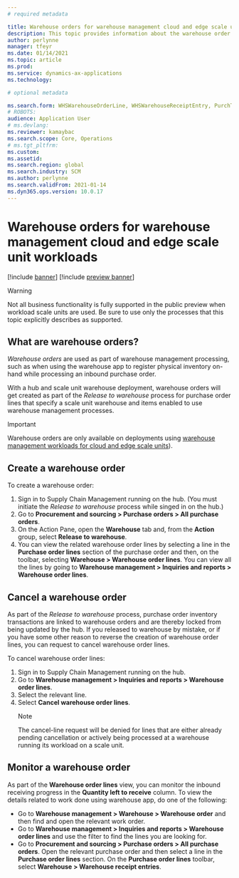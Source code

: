 ```yaml
---
# required metadata

title: Warehouse orders for warehouse management cloud and edge scale unit workloads
description: This topic provides information about the warehouse order capability used as part of the warehouse scale unit workload.
author: perlynne
manager: tfeyr
ms.date: 01/14/2021
ms.topic: article
ms.prod: 
ms.service: dynamics-ax-applications
ms.technology: 

# optional metadata

ms.search.form: WHSWarehouseOrderLine, WHSWarehouseReceiptEntry, PurchTable
# ROBOTS: 
audience: Application User
# ms.devlang: 
ms.reviewer: kamaybac
ms.search.scope: Core, Operations
# ms.tgt_pltfrm: 
ms.custom: 
ms.assetid:
ms.search.region: global
ms.search.industry: SCM
ms.author: perlynne
ms.search.validFrom: 2021-01-14
ms.dyn365.ops.version: 10.0.17
---
```


# Warehouse orders for warehouse management cloud and edge scale unit workloads

[!include [banner](../includes/banner.md)]
[!include [preview banner](../includes/preview-banner.md)]

> [!WARNING]
> Not all business functionality is fully supported in the public preview when workload scale units are used. Be sure to use only the processes that this topic explicitly describes as supported.

## What are warehouse orders?

*Warehouse orders* are used as part of warehouse management processing, such as when using the warehouse app to register physical inventory on-hand while processing an inbound purchase order. <!-- KFM: I think we should expand this intro to tell a bit more about what a warehouse order is and how it differs from a sales order, purchase order,  work ID, etc. (as relevant). -->

With a hub and scale unit warehouse deployment, warehouse orders will get created as part of the *Release to warehouse* process for purchase order lines that specify a scale unit warehouse and items enabled to use warehouse management processes.

> [!IMPORTANT]
> Warehouse orders are only available on deployments using [warehouse management workloads for cloud and edge scale units](cloud-edge-workload-warehousing.md)).

## Create a warehouse order

To create a warehouse order:

1. Sign in to Supply Chain Management running on the hub. (You must initiate the *Release to warehouse* process while singed in on the hub.)
1. Go to **Procurement and sourcing > Purchase orders > All purchase orders**.
1. On the Action Pane, open the **Warehouse** tab and, from the **Action** group, select **Release to warehouse**. <!-- KFM: I don't see this command here. Do we really mean to be working with purchase orders? -->
1. You can view the related warehouse order lines by selecting a line in the **Purchase order lines** section of the purchase order and then, on the toolbar, selecting **Warehouse > Warehouse order lines**. You can view all the lines by going to **Warehouse management > Inquiries and reports > Warehouse order lines**. <!-- KFM: I don't see these commands either, but that is probably because I don't have C+E enabled here, right? -->

## Cancel a warehouse order

As part of the *Release to warehouse* process, purchase order inventory transactions are linked to warehouse orders and are thereby locked from being updated by the hub. If you released to warehouse by mistake, or if you have some other reason to reverse the creation of warehouse order lines, you can request to cancel warehouse order lines.

To cancel warehouse order lines:

1. Sign in to Supply Chain Management running on the hub. <!-- KFM: Is this true,or  does it not matter where we sign in? -->
1. Go to **Warehouse management > Inquiries and reports > Warehouse order lines**.
1. Select the relevant line.
1. Select **Cancel warehouse order lines**. <!-- KFM: Where is this, on the Action Pane? -->
    > [!NOTE]
    > The cancel-line request will be denied for lines that are either already pending cancellation or actively being processed at a warehouse running its workload on a scale unit.

## Monitor a warehouse order

As part of the **Warehouse order lines** view, you can monitor the inbound receiving progress in the **Quantity left to receive** column. To view the details related to work done using warehouse app, do one of the following:

- Go to **Warehouse management >  Warehouse > Warehouse order** and then find and open the relevant work order.
- Go to **Warehouse management > Inquiries and reports > Warehouse order lines** and use the filter to find the lines you are looking for.
- Go to **Procurement and sourcing > Purchase orders > All purchase orders**. Open the relevant purchase order and then select a line in the **Purchase order lines** section. On the **Purchase order lines** toolbar, select **Warehouse > Warehouse receipt entries**.

<!-- KFM: Please confirm the above list. The original was a little confusing, and I can't see any of these items on my environment, which isn't C+E. -->
